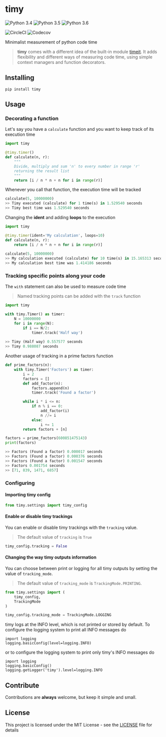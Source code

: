 # timy

![Python 3.4](https://img.shields.io/badge/python-3.4-blue.svg)
![Python 3.5](https://img.shields.io/badge/python-3.5-blue.svg)
![Python 3.6](https://img.shields.io/badge/python-3.6-blue.svg)

![CircleCI](https://img.shields.io/circleci/project/github/ramonsaraiva/timy/master.svg)
![Codecov](https://img.shields.io/codecov/c/github/ramonsaraiva/timy/master.svg)

Minimalist measurement of python code time
> **timy** comes with a different idea of the built-in module [timeit](https://docs.python.org/2.7/library/timeit.html). It adds flexibility and different ways of measuring code time, using simple context managers and function decorators.

## Installing
```
pip install timy
```

## Usage

### Decorating a function
Let's say you have a `calculate` function and you want to keep track of its execution time
```python
import timy

@timy.timer()
def calculate(n, r):
    """
    Divide, multiply and sum 'n' to every number in range 'r'
    returning the result list
    """
    return [i / n * n + n for i in range(r)]
```

Whenever you call that function, the execution time will be tracked

```python
calculate(5, 10000000)
>> Timy executed (calculate) for 1 time(s) in 1.529540 seconds
>> Timy best time was 1.529540 seconds
```

Changing the **ident** and adding **loops** to the execution

```python
import timy

@timy.timer(ident='My calculation', loops=10)
def calculate(n, r):
    return [i / n * n + n for i in range(r)]
    
calculate(5, 10000000)
>> My calculation executed (calculate) for 10 time(s) in 15.165313 seconds
>> My calculation best time was 1.414186 seconds
```

### Tracking **specific points** along your code
The `with` statement can also be used to measure code time
> Named tracking points can be added with the `track` function

```python
import timy

with timy.Timer() as timer:
    N = 10000000
    for i in range(N):
        if i == N/2:
            timer.track('Half way')
            
>> Timy (Half way) 0.557577 seconds
>> Timy 0.988087 seconds            
```

Another usage of tracking in a prime factors function

```python
def prime_factors(n):
    with timy.Timer('Factors') as timer:
        i = 2
        factors = []
        def add_factor(n):
            factors.append(n)
            timer.track('Found a factor')

        while i * i <= n:
            if n % i == 0:
                add_factor(i)
                n //= i
            else:
                i += 1
        return factors + [n]

factors = prime_factors(600851475143)
print(factors)

>> Factors (Found a factor) 0.000017 seconds
>> Factors (Found a factor) 0.000376 seconds
>> Factors (Found a factor) 0.001547 seconds
>> Factors 0.001754 seconds
>> [71, 839, 1471, 6857]
```

### Configuring

#### Importing timy config

```python
from timy.settings import timy_config
```

#### Enable or disable timy trackings
You can enable or disable timy trackings with the `tracking` value.
> The default value of `tracking` is `True`

```python
timy_config.tracking = False
```

#### Changing the way timy outputs information
You can choose between print or logging for all timy outputs by setting the
value of `tracking_mode`.
> The default value of `tracking_mode` is `TrackingMode.PRINTING`.

```python
from timy.settings import (
    timy_config,
    TrackingMode
)

timy_config.tracking_mode = TrackingMode.LOGGING
```

timy logs at the INFO level, which is not printed or stored by default. To
configure the logging system to print all INFO messages do
```
import logging
logging.basicConfig(level=logging.INFO)
```
or to configure the logging system to print only timy's INFO messages do
```
import logging
logging.basicConfig()
logging.getLogger('timy').level=logging.INFO
```

## Contribute
Contributions are **always** welcome, but keep it simple and small.

## License
This project is licensed under the MIT License - see the [LICENSE](LICENSE) file for details
